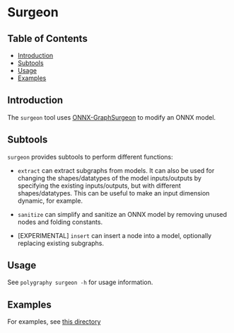 # Surgeon

## Table of Contents

- [Introduction](#introduction)
- [Subtools](#subtools)
- [Usage](#usage)
- [Examples](#examples)


## Introduction

The `surgeon` tool uses [ONNX-GraphSurgeon](https://github.com/NVIDIA/TensorRT/tree/master/tools/onnx-graphsurgeon)
to modify an ONNX model.


## Subtools

`surgeon` provides subtools to perform different functions:

- `extract` can extract subgraphs from models. It can also be used for changing the shapes/datatypes of the
    model inputs/outputs by specifying the existing inputs/outputs, but with different shapes/datatypes. This
    can be useful to make an input dimension dynamic, for example.

- `sanitize` can simplify and sanitize an ONNX model by removing unused nodes and folding constants.

- [EXPERIMENTAL] `insert` can insert a node into a model, optionally replacing existing subgraphs.


## Usage

See `polygraphy surgeon -h` for usage information.


## Examples

For examples, see [this directory](../../../examples/cli/surgeon)

